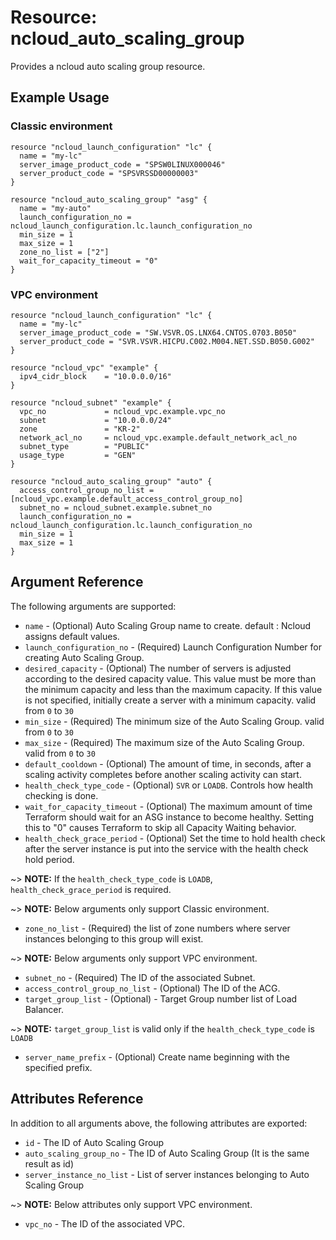 # Resource: ncloud_auto_scaling_group

Provides a ncloud auto scaling group resource.

## Example Usage
### Classic environment
```hcl
resource "ncloud_launch_configuration" "lc" {
  name = "my-lc"
  server_image_product_code = "SPSW0LINUX000046"
  server_product_code = "SPSVRSSD00000003"
}

resource "ncloud_auto_scaling_group" "asg" {
  name = "my-auto"
  launch_configuration_no = ncloud_launch_configuration.lc.launch_configuration_no
  min_size = 1
  max_size = 1
  zone_no_list = ["2"]
  wait_for_capacity_timeout = "0"
}
```
### VPC environment
```hcl
resource "ncloud_launch_configuration" "lc" {
  name = "my-lc"
  server_image_product_code = "SW.VSVR.OS.LNX64.CNTOS.0703.B050"
  server_product_code = "SVR.VSVR.HICPU.C002.M004.NET.SSD.B050.G002"
}

resource "ncloud_vpc" "example" {
  ipv4_cidr_block    = "10.0.0.0/16"
}

resource "ncloud_subnet" "example" {
  vpc_no             = ncloud_vpc.example.vpc_no
  subnet             = "10.0.0.0/24"
  zone               = "KR-2"
  network_acl_no     = ncloud_vpc.example.default_network_acl_no
  subnet_type        = "PUBLIC"
  usage_type         = "GEN"
}

resource "ncloud_auto_scaling_group" "auto" {
  access_control_group_no_list = [ncloud_vpc.example.default_access_control_group_no]
  subnet_no = ncloud_subnet.example.subnet_no
  launch_configuration_no = ncloud_launch_configuration.lc.launch_configuration_no
  min_size = 1
  max_size = 1
}
```

## Argument Reference

The following arguments are supported:

* `name` - (Optional) Auto Scaling Group name to create. default : Ncloud assigns default values.
* `launch_configuration_no` - (Required) Launch Configuration Number for creating Auto Scaling Group.
* `desired_capacity` - (Optional) The number of servers is adjusted according to the desired capacity value.
This value must be more than the minimum capacity and less than the maximum capacity. If this value is not specified, initially create a server with a minimum capacity. valid from `0` to `30`
* `min_size` - (Required) The minimum size of the Auto Scaling Group. valid from `0` to `30`
* `max_size` - (Required) The maximum size of the Auto Scaling Group. valid from `0` to `30`
* `default_cooldown` - (Optional) The amount of time, in seconds, after a scaling activity completes before another scaling activity can start.
* `health_check_type_code` - (Optional) `SVR` or `LOADB`. Controls how health checking is done.
* `wait_for_capacity_timeout` - (Optional) The maximum amount of time Terraform should wait for an ASG instance to become healthy. Setting this to "0" causes Terraform to skip all Capacity Waiting behavior.
* `health_check_grace_period` - (Optional) Set the time to hold health check after the server instance is put into the service with the health check hold period.

~> **NOTE:** If the `health_check_type_code` is `LOADB`, `health_check_grace_period` is required.


~> **NOTE:** Below arguments only support Classic environment.

* `zone_no_list` - (Required) the list of zone numbers where server instances belonging to this group will exist.

~> **NOTE:** Below arguments only support VPC environment.

* `subnet_no` - (Required) The ID of the associated Subnet.
* `access_control_group_no_list` - (Optional) The ID of the ACG.
* `target_group_list` - (Optional) - Target Group number list of Load Balancer.

~> **NOTE:** `target_group_list` is valid only if the `health_check_type_code` is `LOADB`  

* `server_name_prefix` - (Optional) Create name beginning with the specified prefix.

## Attributes Reference

In addition to all arguments above, the following attributes are exported:

* `id` - The ID of Auto Scaling Group
* `auto_scaling_group_no` - The ID of Auto Scaling Group (It is the same result as id)
* `server_instance_no_list` - List of server instances belonging to Auto Scaling Group

~> **NOTE:** Below attributes only support VPC environment.

* `vpc_no` - The ID of the associated VPC.
